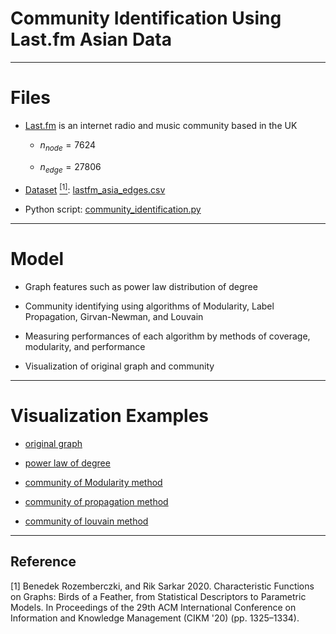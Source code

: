 # Community Identification Using Last.fm Asian Data



***
# Files

* [Last.fm](https://www.last.fm/) is an internet radio and music community based in the UK

  * $n_{node} = 7624$

  * $n_{edge} = 27806$

* [Dataset](https://github.com/benedekrozemberczki/datasets/blob/master/lasftm_asia/lastfm_asia_edges.csv) [<sup>[1]</sup>](#data_source): [lastfm_asia_edges.csv](lastfm_asia_edges.csv)

* Python script: [community_identification.py](community_identification.py)



***
# Model

* Graph features such as power law distribution of degree

* Community identifying using algorithms of Modularity, Label Propagation, Girvan-Newman, and Louvain

* Measuring performances of each algorithm by methods of coverage, modularity, and performance

* Visualization of original graph and community



***
# Visualization Examples
* [original graph](figures/network.png)

* [power law of degree](figures/log_of_degree_dist.png)

* [community of Modularity method](figures/modularity_adjust.png)

* [community of propagation method](figures/propagation_adjust.png)

* [community of louvain method](figures/louvain_adjust.png)



***
## Reference
<div id="data_source"></div>
[1] Benedek Rozemberczki, and Rik Sarkar 2020. Characteristic Functions on Graphs: Birds of a Feather, from Statistical Descriptors to Parametric Models. In Proceedings of the 29th ACM International Conference on Information and Knowledge Management (CIKM '20) (pp. 1325–1334).
